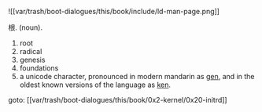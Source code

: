 ![[var/trash/boot-dialogues/this/book/include/ld-man-page.png]]

根. (noun).
1. root
2. radical
3. genesis
4. foundations
5. a unicode character, pronounced in modern mandarin as [gen](https://en.wiktionary.org/wiki/%E6%A0%B9), and in the oldest known versions of the language as [ken](https://doc.cat-v.org/bell_labs/utf-8_history).

goto: [[var/trash/boot-dialogues/this/book/0x2-kernel/0x20-initrd]]
